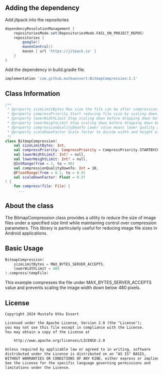 ## Adding the dependency
Add jitpack into the repositories

```gradle
dependencyResolutionManagement {
    repositoriesMode.set(RepositoriesMode.FAIL_ON_PROJECT_REPOS)
    repositories {
        google()
        mavenCentral()
        maven { url 'https://jitpack.io' }
    }
}
```

Add the dependency in build.gradle file.
```gradle
implementation 'com.github.mutkuensert:BitmapCompression:1.1'
```

## Class Information
```kotlin
/**
 * @property sizeLimitBytes Max size the file can be after compression.
 * @property compressPriority Start reducing file size by scaling down or compressing.
 * @property lowerWidthLimit Stop scaling down before dropping down below this value.
 * @property lowerHeightLimit Stop scaling down before dropping down below this value.
 * @property compressionQualityDownTo Lower value means lower quality and smaller size.
 * @property scaleDownFactor Scale factor to divide width and height of image in every loop.
 */
class BitmapCompression(
    val sizeLimitBytes: Int,
    val compressPriority: CompressPriority = CompressPriority.STARTBYCOMPRESS,
    val lowerWidthLimit: Int? = null,
    val lowerHeightLimit: Int? = null,
    @IntRange(from = 1, to = 90)
    val compressionQualityDownTo: Int = 10,
    @FloatRange(from = 0.1, to = 0.9)
    val scaleDownFactor: Float = 0.5f
) {
    fun compress(file: File) {
      ...
```

## About the class
The BitmapCompression class provides a utility to reduce the size of image files under a specified size limit while maintaining control over compression parameters.
This library is particularly useful for reducing image file sizes in Android applications.

## Basic Usage
```kotlin
BitmapCompression(
    sizeLimitBytes = MAX_BYTES_SERVER_ACCEPTS,
    lowerWidthLimit = 480
).compress(tempFile)
```
This example compresses the file under MAX_BYTES_SERVER_ACCEPTS value and prevents scaling the image width down below 480 pixels.

 ## License
```xml
Copyright 2024 Mustafa Utku Ensert

Licensed under the Apache License, Version 2.0 (the "License");
you may not use this file except in compliance with the License.
You may obtain a copy of the License at

    http://www.apache.org/licenses/LICENSE-2.0

Unless required by applicable law or agreed to in writing, software
distributed under the License is distributed on an "AS IS" BASIS,
WITHOUT WARRANTIES OR CONDITIONS OF ANY KIND, either express or implied.
See the License for the specific language governing permissions and
limitations under the License.
```

